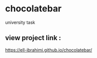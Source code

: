 # chocolatebar
university task 
## view project link : 
<https://ell-ibrahimi.github.io/chocolatebar/>
